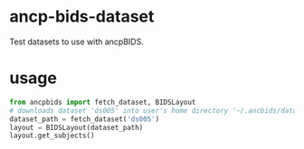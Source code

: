 # ancp-bids-dataset
Test datasets to use with ancpBIDS.

# usage

``` python
from ancpbids import fetch_dataset, BIDSLayout
# downloads dataset 'ds005' into user's home directory '~/.ancbids/datasets/ds005'
dataset_path = fetch_dataset('ds005')
layout = BIDSLayout(dataset_path)
layout.get_subjects()
```

